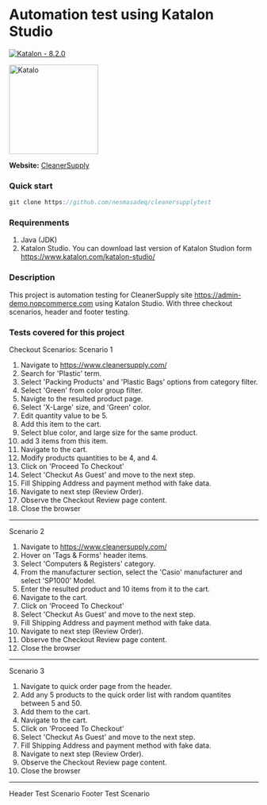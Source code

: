 # Automation test using Katalon Studio
[![Katalon - 8.2.0](https://img.shields.io/badge/Katalon-8.2.0-2ea44f)](https://)

<a href="https://www.katalon.com/katalon-studio/"><img src="https://d1h3p5fzmizjvp.cloudfront.net/themes/katalon_4/images/pages/kse_landing_page/new_2019/logo%20KS-2.png" width="180" alt="Katalo"/></a>

**Website:** [CleanerSupply](https://www.cleanersupply.com/)

### Quick start
```Java
git clone https://github.com/nesmasadeq/cleanersupplytest
```

### Requirenments
1. Java (JDK)
2. Katalon Studio.
You can download last version of Katalon Studion form https://www.katalon.com/katalon-studio/

### Description
This project is automation testing for CleanerSupply site https://admin-demo.nopcommerce.com using Katalon Studio. 
With three checkout scenarios, header and footer testing.

### Tests covered for this project
Checkout Scenarios:
Scenario 1
1. Navigate to https://www.cleanersupply.com/
2. Search for 'Plastic' term.
3. Select 'Packing Products' and 'Plastic Bags' options from category filter.
4. Select 'Green' from color group filter.
5. Navigte to the resulted product page.
6. Select 'X-Large' size, and 'Green' color.
7. Edit quantity value to be 5.
8. Add this item to the cart.
9. Select blue color, and large size for the same product.
10. add 3 items from this item.
11. Navigate to the cart.
12. Modify products quantities to be 4, and 4.
13. Click on 'Proceed To Checkout'
14. Select 'Checkut As Guest' and move to the next step.
15. Fill Shipping Address and payment method with fake data.
16. Navigate to next step (Review Order).
17. Observe the Checkout Review page content.
18. Close the browser
___
Scenario 2 
1. Navigate to https://www.cleanersupply.com/
2. Hover on 'Tags & Forms' header items.
3. Select 'Computers & Registers' category.
4. From the manufacturer section, select the 'Casio' manufacturer and select 'SP1000' Model.
5. Enter the resulted product and 10 items from it to the cart.
6. Navigate to the cart.
7. Click on 'Proceed To Checkout'
8. Select 'Checkut As Guest' and move to the next step.
9. Fill Shipping Address and payment method with fake data.
10. Navigate to next step (Review Order).
11. Observe the Checkout Review page content.
12. Close the browser
____
Scenario 3
1. Navigate to quick order page from the header.
2. Add any 5 products to the quick order list with random quantites between 5 and 50.
3. Add them to the cart.
4. Navigate to the cart.
5. Click on 'Proceed To Checkout'
6. Select 'Checkut As Guest' and move to the next step.
7. Fill Shipping Address and payment method with fake data.
8. Navigate to next step (Review Order).
9. Observe the Checkout Review page content.
10. Close the browser
____
Header Test Scenario
Footer Test Scenario

